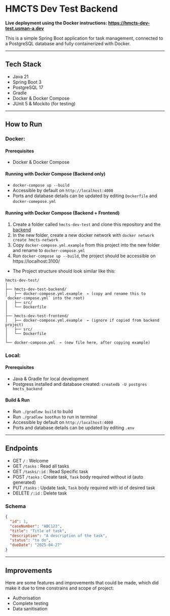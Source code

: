 # HMCTS Dev Test Backend

**Live deployment using the Docker instructions: https://hmcts-dev-test.usman-a.dev**

This is a simple Spring Boot application for task management, connected to a PostgreSQL database and fully containerized with Docker.

---

## Tech Stack

- Java 21
- Spring Boot 3
- PostgreSQL 17
- Gradle
- Docker & Docker Compose
- JUnit 5 & Mockito (for testing)

---

## How to Run

### Docker:

#### Prerequisites

- Docker & Docker Compose

#### Running with Docker Compose (Backend only)

- `docker-compose up --build`
- Accessible by default on `http://localhost:4000`
- Ports and database details can be updated by editing `Dockerfile` and `docker-comepose.yml`

#### Running with Docker Compose (Backend + Frontend)

1. Create a folder called `hmcts-dev-test` and clone this repository and the [backend](https://github.com/Usman-Abubakr/hmcts-dev-test-backend)
2. In the new folder, create a new docker network with `docker network create hmcts-network`
3. Copy `docker-compose.yml.example` from this project into the new folder and rename to `docker-compose.yml`
4. Run `docker-compose up --build`, the project should be accessible on https://localhost:3100/

- The Project structure should look similar like this:
```
hmcts-dev-test/
│
├── hmcts-dev-test-backend/
│   ├── docker-compose.yml.example  ← (copy and rename this to `docker-compose.yml` into the root)
│   ├── src/
│   └── Dockerfile
│
├── hmcts-dev-test-frontend/
│   ├── docker-compose.yml.example  ← (ignore if copied from backend project)
│   ├── src/
│   └── Dockerfile
│
└── docker-compose.yml  ← (new file here, after copying example)
```

### Local:

#### Prerequisites

- Java & Gradle for local development
- Postgress installed and database created: `createdb -U postgres hmcts_backend`

#### Build & Run

- Run `./gradlew build` to build
- Run `./gradlew bootRun` to run in terminal
- Accessible by default on `http://localhost:4000`
- Ports and database details can be updated by editing `.env`

---

## Endpoints

- GET `/` : Welcome
- GET `/tasks` : Read all tasks
- GET `/tasks/:id` : Read Specific task
- POST `/tasks` : Create task, `Task` body required without id (auto generated)
- PUT `/tasks` : Update task, `Task` body required with id of desired task
- DELETE `/:id` : Delete task

### Schema

```json
{
  "id": 1,
  "caseNumber": "ABC123",
  "title": "Title of task",
  "description": "A description of the task",
  "status": "to do",
  "dueDate": "2025-04-27"
}
````

---

## Improvements

Here are some features and improvements that could be made, which did make it due to time constrains and scope of project:

- Authorisation
- Complete testing
- Data sanitisation
